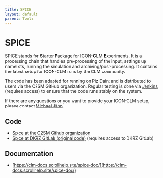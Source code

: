 ```yaml
---
title: SPICE
layout: default
parent: Tools
---
```


# SPICE

SPICE stands for **S**tarter **P**ackage for **I**CON-**C**LM **E**xperiments. It is a processing chain that handles pre-processing of the input,
settings up namelists, running the simulation and archiving/post-processing. It contains the latest setup for ICON-CLM
runs by the CLM community.

The code has been adapted for running on Piz Daint and is distributed to users via the C2SM GitHub organization. Regular testing is done via [Jenkins](https://jenkins-mch.cscs.ch/job/Spice/job/spice-weekly/) (requires access) to ensure that the code runs stably on the system.

If there are any questions or you want to provide your ICON-CLM setup, please contact [Michael Jähn](https://c2sm.ethz.ch/the-center/people/person-detail.html?persid=286091).

## Code

* [Spice at the C2SM Github organization](https://github.com/C2SM/spice)
* [Spice at DKRZ GitLab (original code)](https://gitlab.dkrz.de/clm-community/spice) (requires access to DKRZ GitLab)

## Documentation

* [https://clm-docs.scrollhelp.site/spice-doc/](https://clm-docs.scrollhelp.site/spice-doc/)
